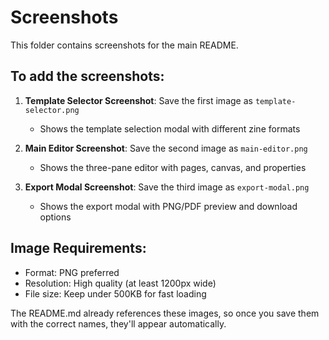 # Screenshots

This folder contains screenshots for the main README.

## To add the screenshots:

1. **Template Selector Screenshot**: Save the first image as `template-selector.png`
   - Shows the template selection modal with different zine formats

2. **Main Editor Screenshot**: Save the second image as `main-editor.png` 
   - Shows the three-pane editor with pages, canvas, and properties

3. **Export Modal Screenshot**: Save the third image as `export-modal.png`
   - Shows the export modal with PNG/PDF preview and download options

## Image Requirements:
- Format: PNG preferred
- Resolution: High quality (at least 1200px wide)
- File size: Keep under 500KB for fast loading

The README.md already references these images, so once you save them with the correct names, they'll appear automatically.
